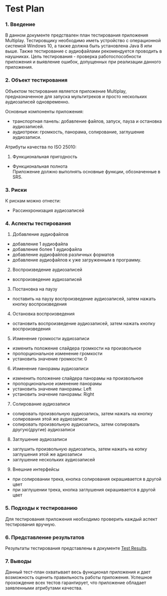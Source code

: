 # Test Plan

### 1. Введение
В данном документе предствален план тестирования приложения Multiplay.
Тестировщику необходимо иметь устройство с операционной системой Windows 10, а также должна быть установлена Java 8 или выше.
Также тестирование с аудиофайлами рекомендуется проводить в наушниках.
Цель тестирования - проверка работоспособности приложения и выявление ошибок, допущенных при реализации данного приложения. 

### 2. Объект тестирования
Объектом тестирования является приложение Multiplay, предназначенное для запуска мультитреков и просто нескольких аудиозаписей одновременно.

Основные компоненты приложения: 
* транспортная панель: добавление файлов, запуск, пауза и остановка аудиозаписей.
* аудиотреки: громкость, панорама, солирование, заглушение аудиозаписи.

Атрибуты качества по ISO 25010:  
1. Функциональная пригодность  
* Функциональная полнота  
Приложение должно выполнять основные функции, обозначенные в SRS.

### 3. Риски
К рискам можно отнести:
* Рассинхронизация аудиозаписей
### 4. Аспекты тестирования
1. Добавление аудиофайлов
* добавление 1 аудиофайла
* добавление более 1 аудиофайла
* добавление аудиофайлов различных форматов
* добавление аудиофайлов к уже загруженным в программу.
2. Воспроизведение аудиозаписей
* воспроизведение аудиозаписей
3. Постановка на паузу
* поставить на паузу воспроизведение аудиозаписей, затем нажать кнопку воспроизведения
4. Остановка воспроизведения
* остановить воспроизведение аудиозаписей, затем нажать кнопку воспроизведения
5. Изменение громкости аудиозаписи
* изменить положение слайдера громкости на произвольное
* пропорциональное изменение громкости
* установить значение громкости: 0
6. Изменение панорамы аудиозаписи
* измненить положение слайдера панорамы на произвольное
* пропорциональное изменение панорамы
* установить значение панорамы: Left
* установить значение панорамы: Right
7. Солирование аудиозаписи
* солировать произвольную аудиозапись, затем нажать на кнопку солирования этой же аудиозаписи
* солировать произвольную аудиозапись, затем солировать другую(другие) аудиозаписи
8. Заглушение аудиозаписи
* заглушить произвольную аудиозапись, затем нажать на копку заглушения этой же адиозаписи
* заглушение нескольких аудиозаписей
9. Внешние интерфейсы
* при солировании трека, кнопка солирования окрашивается в другой цвет
* при заглушении трека, кнопка заглушения окрашивается в другой цвет
### 5. Подходы к тестированию
Для тестирования приложения необходимо проверить каждый аспект тестирования вручную.
### 6. Представление результатов
Результаты тестирования представлены в документе [Test Results](https://github.com/Studenich/Multiplay/blob/master/Docs/Testing/TestResult.md).
### 7. Выводы
Данный тест-план охватывает весь функционал приложения и дает возможность оценить правильность работы приложения. Успешное прохождение всех тестов гарантирует, что приложение обладает заявленными атрибутами качества.
